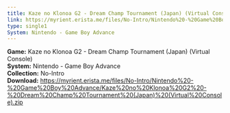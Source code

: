 ```yaml
---
title: Kaze no Klonoa G2 - Dream Champ Tournament (Japan) (Virtual Console)
link: https://myrient.erista.me/files/No-Intro/Nintendo%20-%20Game%20Boy%20Advance/Kaze%20no%20Klonoa%20G2%20-%20Dream%20Champ%20Tournament%20(Japan)%20(Virtual%20Console).zip
type: single1
System: Nintendo - Game Boy Advance
---
```

<b>Game:</b> Kaze no Klonoa G2 - Dream Champ Tournament (Japan) (Virtual Console)<br>
<b>System:</b> Nintendo - Game Boy Advance<br>
<b>Collection:</b> No-Intro<br>
<b>Download:</b> https://myrient.erista.me/files/No-Intro/Nintendo%20-%20Game%20Boy%20Advance/Kaze%20no%20Klonoa%20G2%20-%20Dream%20Champ%20Tournament%20(Japan)%20(Virtual%20Console).zip